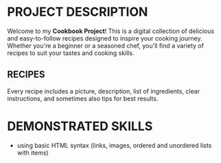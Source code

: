 # PROJECT DESCRIPTION
Welcome to my **Cookbook Project**!
This is a digital collection of delicious and easy-to-follow recipes designed to inspire your cooking journey. Whether you're a beginner or a seasoned chef, you'll find a variety of recipes to suit your tastes and cooking skills.

## RECIPES
Every recipe includes a picture, description, list of ingredients, clear instructions, and sometimes also tips for best results.

# DEMONSTRATED SKILLS
* using basic HTML syntax (links, images, ordered and unordered lists with items)